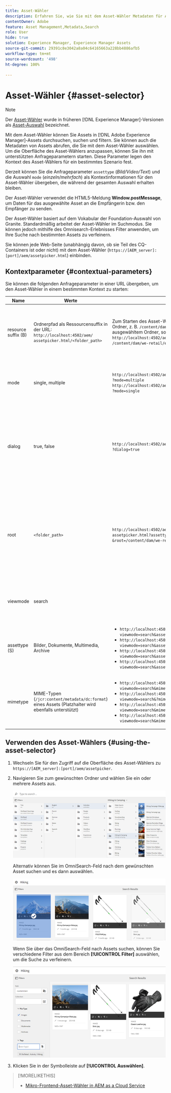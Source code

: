 ```yaml
---
title: Asset-Wähler
description: Erfahren Sie, wie Sie mit dem Asset-Wähler Metadaten für Assets in Adobe Experience Manager (AEM) suchen, filtern, durchsuchen und abrufen. Erfahren Sie außerdem mehr über das benutzerdefinierte Anpassen der Oberfläche des Asset-Wählers.
contentOwner: Adobe
feature: Asset Management,Metadata,Search
role: User
hide: true
solution: Experience Manager, Experience Manager Assets
source-git-commit: 29391c8e3042a8a04c64165663a228bb4886afb5
workflow-type: tm+mt
source-wordcount: '498'
ht-degree: 100%

---
```


# Asset-Wähler {#asset-selector}

>[!NOTE]
>
>Der [Asset-Wähler](https://experienceleague.adobe.com/docs/experience-manager-cloud-service/content/assets/manage/asset-selector.html?lang=de) wurde in früheren [!DNL Experience Manager]-Versionen als [Asset-Auswahl](https://helpx.adobe.com/de/experience-manager/6-2/assets/using/asset-picker.html) bezeichnet.

Mit dem Asset-Wähler können Sie Assets in [!DNL Adobe Experience Manager]-Assets durchsuchen, suchen und filtern. Sie können auch die Metadaten von Assets abrufen, die Sie mit dem Asset-Wähler auswählen. Um die Oberfläche des Asset-Wählers anzupassen, können Sie ihn mit unterstützten Anfrageparametern starten. Diese Parameter legen den Kontext des Asset-Wählers für ein bestimmtes Szenario fest.

Derzeit können Sie die Anfrageparameter `assettype` (*Bild/Video/Text*) und die Auswahl `mode` (*einzeln/mehrfach*) als Kontextinformationen für den Asset-Wähler übergeben, die während der gesamten Auswahl erhalten bleiben.

Der Asset-Wähler verwendet die HTML5-Meldung **Window.postMessage**, um Daten für das ausgewählte Asset an die Empfängerin bzw. den Empfänger zu senden.

Der Asset-Wähler basiert auf dem Vokabular der Foundation-Auswahl von Granite. Standardmäßig arbeitet der Asset-Wähler im Suchmodus. Sie können jedoch mithilfe des Omnisearch-Erlebnisses Filter anwenden, um Ihre Suche nach bestimmten Assets zu verfeinern.

Sie können jede Web-Seite (unabhängig davon, ob sie Teil des CQ-Containers ist oder nicht) mit dem Asset-Wähler (`https://[AEM_server]:[port]/aem/assetpicker.html`) einbinden.

## Kontextparameter {#contextual-parameters}

Sie können die folgenden Anfrageparameter in einer URL übergeben, um den Asset-Wähler in einem bestimmten Kontext zu starten:

| Name | Werte | Beispiel | Zweck |
|---|---|---|---|
| resource suffix (B) | Ordnerpfad als Ressourcensuffix in der URL: `http://localhost:4502/aem/`<br>`assetpicker.html/<folder_path>` | Zum Starten des Asset-Wählers mit einem bestimmten Ordner, z. B. `/content/dam/we-retail/en/activities` als ausgewähltem Ordner, sollte die URL wie folgt aussehen: `http://localhost:4502/aem/assetpicker.html`<br>`/content/dam/we-retail/en/activities?assettype=images` | Wenn beim Starten des Asset-Wählers ein bestimmter Ordner ausgewählt sein soll, können Sie ihn als Ressourcensuffix übergeben. |
| mode | single, multiple | `http://localhost:4502/aem/assetpicker.html`<br>`?mode=multiple` <br> `http://localhost:4502/aem/assetpicker.html`<br>`?mode=single` | Im Modus „multiple“ können Sie mit dem Asset-Wähler mehrere Assets gleichzeitig auswählen. |
| dialog | true, false | `http://localhost:4502/aem/assetpicker.html`<br>`?dialog=true` | Verwenden Sie diese Parameter, um den Asset-Wähler als Granite-Dialogfeld zu öffnen. Diese Option ist nur relevant, wenn Sie den Asset-Wähler per Granite-Pfadfeld starten und als pickerSrc-URL konfigurieren. |
| root | `<folder_path>` | `http://localhost:4502/aem/`<br>`assetpicker.html?assettype=images`<br>`&root=/content/dam/we-retail/en/activities` | Verwenden Sie diese Option, um den Stammordner für den Asset-Wähler anzugeben. In diesem Fall können Sie mit dem Asset-Wähler nur untergeordnete Assets (direkt/indirekt) unter dem Stammordner auswählen. |
| viewmode | search |  | Um den Asset-Wähler im Suchmodus mit den Parametern „assettype“ und „mimetype“ zu starten. |
| assettype (S) | Bilder, Dokumente, Multimedia, Archive | <ul><li>`http://localhost:4502/aem/assetpicker.html?viewmode=search&assettype=images`</li> <li>`http://localhost:4502/aem/assetpicker.html?viewmode=search&assettype=documents`</li> <li>`http://localhost:4502/aem/assetpicker.html?viewmode=search&assettype=multimedia`</li> <li>`http://localhost:4502/aem/assetpicker.html?viewmode=search&assettype=archives`</li> | Verwenden Sie diese Option, um Asset-Typen auf der Grundlage des übergebenen Wertes zu filtern. |
| mimetype | MIME-Typen (`/jcr:content/metadata/dc:format`) eines Assets (Platzhalter wird ebenfalls unterstützt) | <ul><li>`http://localhost:4502/aem/assetpicker.html?viewmode=search&mimetype=image/png`</li>  <li>`http://localhost:4502/aem/assetpicker.html?viewmode=search&?mimetype=*png`</li>  <li>`http://localhost:4502/aem/assetpicker.html?viewmode=search&mimetype=*presentation`</li>  <li>`http://localhost:4502/aem/assetpicker?viewmode=search&mimetype=*presentation&mimetype=*png`</li></ul> | Verwenden Sie diese Option zum Filtern von Assets anhand von MIME-Typen |

## Verwenden des Asset-Wählers {#using-the-asset-selector}

1. Wechseln Sie für den Zugriff auf die Oberfläche des Asset-Wählers zu `https://[AEM_server]:[port]/aem/assetpicker`.
1. Navigieren Sie zum gewünschten Ordner und wählen Sie ein oder mehrere Assets aus.

   ![chlimage_1-441](assets/chlimage_1-441.png)

   Alternativ können Sie im OmniSearch-Feld nach dem gewünschten Asset suchen und es dann auswählen.

   ![chlimage_1-442](assets/chlimage_1-442.png)

   Wenn Sie über das OmniSearch-Feld nach Assets suchen, können Sie verschiedene Filter aus dem Bereich **[!UICONTROL Filter]** auswählen, um die Suche zu verfeinern.

   ![chlimage_1-443](assets/chlimage_1-443.png)

1. Klicken Sie in der Symbolleiste auf **[!UICONTROL Auswählen]**. 

>[!MORELIKETHIS]
>
>* [Mikro-Frontend-Asset-Wähler in AEM as a Cloud Service](https://experienceleague.adobe.com/docs/experience-manager-cloud-service/content/assets/manage/asset-selector.html?lang=de)
